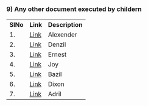 

### 9) Any other document executed by childern


<table>
<tr><th>SlNo</th><th>Link</th><th>Description</th></tr>
  <tr><td>1.</td><td><a href="">Link</a></td><td> Alexender</td></tr>
  <tr><td>2.</td><td><a href="">Link</a></td><td>Denzil</td></tr> 
  <tr><td>3.</td><td><a href="">Link</a></td><td>Ernest</td></tr>
  <tr><td>4.</td><td><a href="">Link</a></td><td>Joy</td></tr>
  <tr><td>5.</td><td><a href="">Link</a></td><td>Bazil</td></tr>
  <tr><td>6.</td><td><a href="">Link</a></td><td>Dixon</td></tr>
  <tr><td>7.</td><td><a href="">Link</a></td><td>Adril</td></tr>
  
</table>
